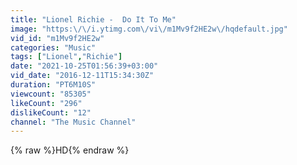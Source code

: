 ```yaml
---
title: "Lionel Richie -  Do It To Me"
image: "https:\/\/i.ytimg.com\/vi\/m1Mv9f2HE2w\/hqdefault.jpg"
vid_id: "m1Mv9f2HE2w"
categories: "Music"
tags: ["Lionel","Richie"]
date: "2021-10-25T01:56:39+03:00"
vid_date: "2016-12-11T15:34:30Z"
duration: "PT6M10S"
viewcount: "85305"
likeCount: "296"
dislikeCount: "12"
channel: "The Music Channel"
---
```

{% raw %}HD{% endraw %}
